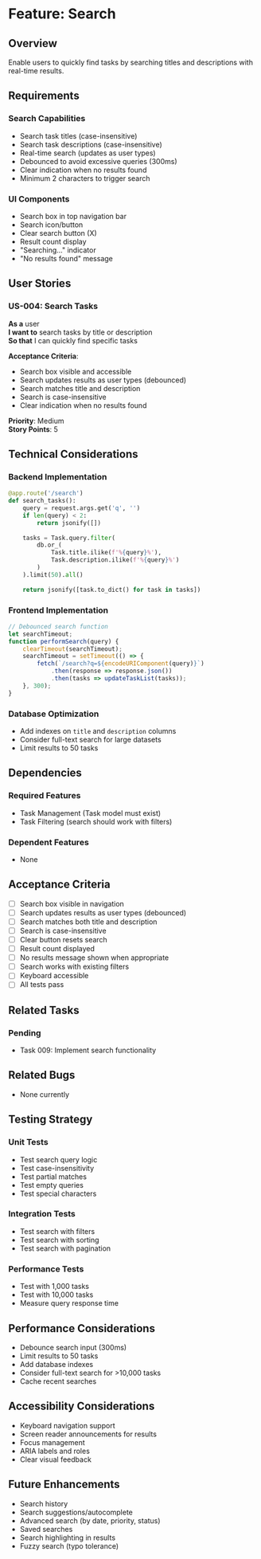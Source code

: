 # Feature: Search

## Overview
Enable users to quickly find tasks by searching titles and descriptions with real-time results.

## Requirements

### Search Capabilities
- Search task titles (case-insensitive)
- Search task descriptions (case-insensitive)
- Real-time search (updates as user types)
- Debounced to avoid excessive queries (300ms)
- Clear indication when no results found
- Minimum 2 characters to trigger search

### UI Components
- Search box in top navigation bar
- Search icon/button
- Clear search button (X)
- Result count display
- "Searching..." indicator
- "No results found" message

## User Stories

### US-004: Search Tasks
**As a** user  
**I want to** search tasks by title or description  
**So that** I can quickly find specific tasks

**Acceptance Criteria**:
- Search box visible and accessible
- Search updates results as user types (debounced)
- Search matches title and description
- Search is case-insensitive
- Clear indication when no results found

**Priority**: Medium  
**Story Points**: 5

## Technical Considerations

### Backend Implementation
```python
@app.route('/search')
def search_tasks():
    query = request.args.get('q', '')
    if len(query) < 2:
        return jsonify([])
    
    tasks = Task.query.filter(
        db.or_(
            Task.title.ilike(f'%{query}%'),
            Task.description.ilike(f'%{query}%')
        )
    ).limit(50).all()
    
    return jsonify([task.to_dict() for task in tasks])
```

### Frontend Implementation
```javascript
// Debounced search function
let searchTimeout;
function performSearch(query) {
    clearTimeout(searchTimeout);
    searchTimeout = setTimeout(() => {
        fetch(`/search?q=${encodeURIComponent(query)}`)
            .then(response => response.json())
            .then(tasks => updateTaskList(tasks));
    }, 300);
}
```

### Database Optimization
- Add indexes on `title` and `description` columns
- Consider full-text search for large datasets
- Limit results to 50 tasks

## Dependencies

### Required Features
- Task Management (Task model must exist)
- Task Filtering (search should work with filters)

### Dependent Features
- None

## Acceptance Criteria

- [ ] Search box visible in navigation
- [ ] Search updates results as user types (debounced)
- [ ] Search matches both title and description
- [ ] Search is case-insensitive
- [ ] Clear button resets search
- [ ] Result count displayed
- [ ] No results message shown when appropriate
- [ ] Search works with existing filters
- [ ] Keyboard accessible
- [ ] All tests pass

## Related Tasks

### Pending
- Task 009: Implement search functionality

## Related Bugs

- None currently

## Testing Strategy

### Unit Tests
- Test search query logic
- Test case-insensitivity
- Test partial matches
- Test empty queries
- Test special characters

### Integration Tests
- Test search with filters
- Test search with sorting
- Test search with pagination

### Performance Tests
- Test with 1,000 tasks
- Test with 10,000 tasks
- Measure query response time

## Performance Considerations

- Debounce search input (300ms)
- Limit results to 50 tasks
- Add database indexes
- Consider full-text search for >10,000 tasks
- Cache recent searches

## Accessibility Considerations

- Keyboard navigation support
- Screen reader announcements for results
- Focus management
- ARIA labels and roles
- Clear visual feedback

## Future Enhancements

- Search history
- Search suggestions/autocomplete
- Advanced search (by date, priority, status)
- Saved searches
- Search highlighting in results
- Fuzzy search (typo tolerance)

